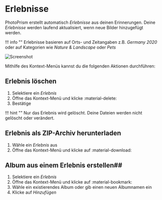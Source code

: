 # Erlebnisse #

PhotoPrism erstellt automatisch *Erlebnisse* aus deinen Erinnerungen. 
Deine *Erlebnisse* werden laufend aktualisiert, wenn neue Bilder hinzugefügt werden.

!!! info ""
    Erlebnisse basieren auf Orts- und Zeitangaben z.B. *Germany 2020* oder auf Kategorien wie *Nature & Landscape* oder *Pets*

![Screenshot](img/moments.png)

Mithilfe des Kontext-Menüs kannst du die folgenden Aktionen durchführen:

## Erlebnis löschen ##
1. Selektiere ein *Erlebnis*
2. Öffne das Kontext-Menü und klicke :material-delete:
3. Bestätige

!!! hint ""
    Nur das Erlebnis wird gelöscht. Deine Dateien werden nicht gelöscht oder verändert.

## Erlebnis als ZIP-Archiv herunterladen ##
1. Wähle ein *Erlebnis* aus
2. Öffne das Kontext-Menü und klicke auf :material-download:

## Album aus einem Erlebnis erstellen##
1. Selektiere ein *Erlebnis*
2. Öffne das Kontext-Menü und klicke auf :material-bookmark:
3. Wähle ein existierendes Album oder gib einen neuen Albumnamen ein
4. Klicke auf *Hinzufügen*
